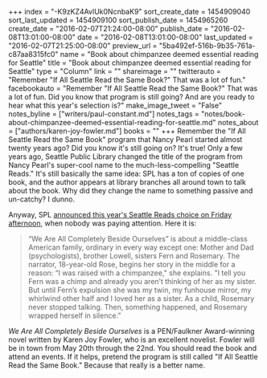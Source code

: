 +++
index = "-K9zKZ4AvlUk0NcnbaK9"
sort_create_date = 1454909040
sort_last_updated = 1454909100
sort_publish_date = 1454965260
create_date = "2016-02-07T21:24:00-08:00"
publish_date = "2016-02-08T13:01:00-08:00"
date = "2016-02-08T13:01:00-08:00"
last_updated = "2016-02-07T21:25:00-08:00"
preview_url = "5ba492ef-516b-9b35-761a-c87aa8315fc0"
name = "Book about chimpanzee deemed essential reading for Seattle"
title = "Book about chimpanzee deemed essential reading for Seattle"
type = "Column"
link = ""
shareimage = ""
twitterauto = "Remember \"If All Seattle Read the Same Book?\" That was a lot of fun."
facebookauto = "Remember \"If All Seattle Read the Same Book?\" That was a lot of fun. Did you know that program is still going? And are you ready to hear what this year's selection is?"
make_image_tweet = "False"
notes_byline = ["writers/paul-constant.md"]
notes_tags = "notes/book-about-chimpanzee-deemed-essential-reading-for-seattle.md"
notes_about = ["authors/karen-joy-fowler.md"]
books = ""
+++
Remember the "If All Seattle Read the Same Book" program that Nancy Pearl started almost twenty years ago? Did you know it's still going on? It's true! Only a few years ago, Seattle Public Library changed the title of the program from Nancy Pearl's super-cool name to the much-less-compelling "Seattle Reads." It's still basically the same idea: SPL has a ton of copies of one book, and the author appears at library branches all around town to talk about the book. Why did they change the name to something passive and un-catchy? I dunno.

Anyway, SPL [announced this year's Seattle Reads choice on Friday afternoon](http://www.spl.org/audiences/adults/seattle-reads), when nobody was paying attention. Here it is:

<blockquote>“We Are All Completely Beside Ourselves” is about a middle-class American family, ordinary in every way except one: Mother and Dad (psychologists), brother Lowell, sisters Fern and Rosemary. The narrator, 18-year-old Rose, begins her story in the middle for a reason: “I was raised with a chimpanzee," she explains. "I tell you Fern was a chimp and already you aren’t thinking of her as my sister. But until Fern’s expulsion she was my twin, my funhouse mirror, my whirlwind other half and I loved her as a sister. As a child, Rosemary never stopped talking. Then, something happened, and Rosemary wrapped herself in silence.”</blockquote>

*We Are All Completely Beside Ourselves* is a PEN/Faulkner Award-winning novel written by Karen Joy Fowler, who is an excellent novelist. Fowler will be in town from May 20th through the 22nd. You should read the book and attend an events. If it helps, pretend the program is still called "If All Seattle Read the Same Book." Because that really is a better name.